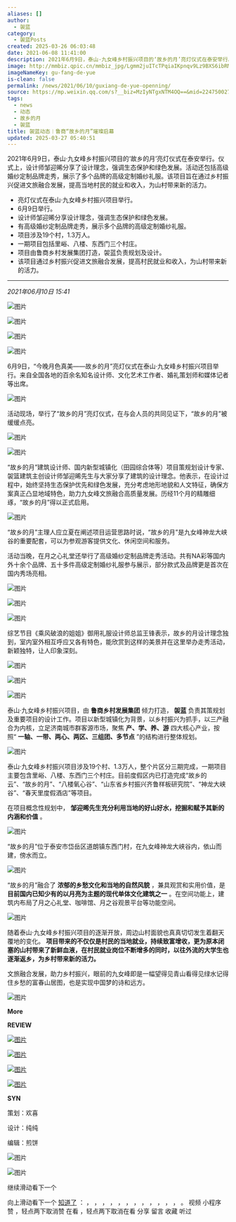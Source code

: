 ```yaml
---
aliases: []
author:
  - 袈蓝
category:
  - 袈蓝Posts
created: 2025-03-26 06:03:48
date: 2021-06-08 11:41:00
description: 2021年6月9日，泰山·九女峰乡村振兴项目的‘故乡的月’亮灯仪式在泰安举行。仪式上，设计师邹迎晞分享了设计理念，强调生态保护和绿色发展。
image: http://mmbiz.qpic.cn/mmbiz_jpg/Lgmm2juITcTPqiaIKpnqv9Lz9BXS6ibRMQxgehWJqD4ibqfic2z7bEyicMKlxJ38xkQnleSSdkfvxKrn25FIGajEWvw/0?wx_fmt=jpeg
imageNameKey: gu-fang-de-yue
is-clean: false
permalink: /news/2021/06/10/guxiang-de-yue-openning/
source: https://mp.weixin.qq.com/s?__biz=MzIyNTgxNTM4OQ==&mid=2247500278&idx=1&sn=38f803f0885ff9d94f33fec696d90cbc&chksm=e87b7fc4df0cf6d2c95cfac25fce3a5b97f17649841f2610c16af7aec8b2c7b1fb14c275824e&scene=126&sessionid=1742967511#rd
tags:
  - news
  - 动态
  - 故乡的月
  - 袈蓝
title: 袈蓝动态︱鲁商“故乡的月”璀璨启幕
updated: 2025-03-27 05:40:51
---
```


2021年6月9日，泰山·九女峰乡村振兴项目的‘故乡的月’亮灯仪式在泰安举行。仪式上，设计师邹迎晞分享了设计理念，强调生态保护和绿色发展。活动还包括高级婚纱定制品牌走秀，展示了多个品牌的高级定制婚纱礼服。该项目旨在通过乡村振兴促进文旅融合发展，提高当地村民的就业和收入，为山村带来新的活力。
<!--more-->
- 亮灯仪式在泰山·九女峰乡村振兴项目举行。
- 6月9日举行。
- 设计师邹迎晞分享设计理念，强调生态保护和绿色发展。
- 有高级婚纱定制品牌走秀，展示多个品牌的高级定制婚纱礼服。
- 项目涉及19个村，1.3万人。
- 一期项目包括里峪、八楼、东西门三个村庄。
- 项目由鲁商乡村发展集团打造，袈蓝负责规划及设计。
- 该项目通过乡村振兴促进文旅融合发展，提高村民就业和收入，为山村带来新的活力。

---

*2021年06月10日 15:41*

![图片](https://mmbiz.qpic.cn/mmbiz_gif/Lgmm2juITcTPqiaIKpnqv9Lz9BXS6ibRMQ1sfcQOsZ1m1PKEiaD3r2HUFn4Qvd0XQtnibuXN7UFx0Ap7afkbkiabraQ/640?wx_fmt=gif&tp=webp&wxfrom=5&wx_lazy=1)

  

![图片](https://mmbiz.qpic.cn/mmbiz_jpg/Lgmm2juITcTPqiaIKpnqv9Lz9BXS6ibRMQzTMcwkDMn2iaB3qVnuCzvzFk9JCZQDibBbiaicVesicr73JK48bdIeluTBg/640?wx_fmt=jpeg&tp=webp&wxfrom=5&wx_lazy=1&wx_co=1)

![图片](https://mmbiz.qpic.cn/mmbiz_png/Lgmm2juITcTPqiaIKpnqv9Lz9BXS6ibRMQpfbvicvDa9NlLu9V21jicvxLYhuUicoy4HsF6aicDEbVVbtPm8GUqgkiabw/640?wx_fmt=png&tp=webp&wxfrom=5&wx_lazy=1&wx_co=1)

  

![图片](https://mmbiz.qpic.cn/mmbiz_jpg/Lgmm2juITcTPqiaIKpnqv9Lz9BXS6ibRMQvd53RG4iaRqXOJJPmo5doYvfOaicvKTUTvvXT8l4ianpSOvSvicBSEW5yw/640?wx_fmt=jpeg&tp=webp&wxfrom=5&wx_lazy=1&wx_co=1)

  

6月9日，“今晚月色真美——故乡的月”亮灯仪式在泰山·九女峰乡村振兴项目举行。来自全国各地的百余名知名设计师、文化艺术工作者、婚礼策划师和媒体记者等出席。

  

![图片](https://mmbiz.qpic.cn/mmbiz_jpg/Lgmm2juITcTPqiaIKpnqv9Lz9BXS6ibRMQcIHdLIjkO0ngU21QbeFic7PxdEHcdvDpf4aoDxB3U76vB0iaFhBk1MQA/640?wx_fmt=jpeg&tp=webp&wxfrom=5&wx_lazy=1&wx_co=1)

  

活动现场，举行了“故乡的月”亮灯仪式，在与会人员的共同见证下，“故乡的月”被缓缓点亮。  

  

![图片](https://mmbiz.qpic.cn/mmbiz_jpg/Lgmm2juITcTPqiaIKpnqv9Lz9BXS6ibRMQphR7DvDF31ClDbtV0LQgIV8PUCTLGWTEkaukNjGNtTxR7byE25Cgxg/640?wx_fmt=jpeg&tp=webp&wxfrom=5&wx_lazy=1&wx_co=1)

![图片](https://mmbiz.qpic.cn/mmbiz_jpg/Lgmm2juITcTPqiaIKpnqv9Lz9BXS6ibRMQVTuMrKbxsXvUtvFaVQNXjLGhToOH8LsJeRnQNkvd3GeFhBIHIWk3Gg/640?wx_fmt=jpeg&tp=webp&wxfrom=5&wx_lazy=1&wx_co=1)

  

“故乡的月”建筑设计师、国内新型城镇化（田园综合体等）项目策规划设计专家、袈篮建筑主创设计师邹迎晞先生与大家分享了建筑的设计理念。他表示，在设计过程中，始终坚持生态保护优先和绿色发展，充分考虑地形地貌和人文特征，确保方案真正凸显地域特色，助力九女峰文旅融合高质量发展。历经11个月的精雕细琢，“故乡的月”得以正式启用。  

  

![图片](https://mmbiz.qpic.cn/mmbiz_jpg/Lgmm2juITcTPqiaIKpnqv9Lz9BXS6ibRMQ5aO2f6QwurR4uffSglGib5mBNtyGKicmjZLZdvGa4S4SPka69HMtz1hA/640?wx_fmt=jpeg&tp=webp&wxfrom=5&wx_lazy=1&wx_co=1)

  

“故乡的月”主理人应立夏在阐述项目运营思路时说，“故乡的月”是九女峰神龙大峡谷的重要配套，可以为参观游客提供文化、休闲空间和服务。

  

活动当晚，在月之心礼堂还举行了高级婚纱定制品牌走秀活动。共有NA彩等国内外十余个品牌、五十多件高级定制婚纱礼服参与展示，部分款式及品牌更是首次在国内秀场亮相。

  

![图片](https://mmbiz.qpic.cn/mmbiz_jpg/Lgmm2juITcTPqiaIKpnqv9Lz9BXS6ibRMQRMk4u6rvpEW7eb46WEagDv4g6nvd1YpUL6IZftMdBwibJbbQcZaUYiag/640?wx_fmt=jpeg&tp=webp&wxfrom=5&wx_lazy=1&wx_co=1)

![图片](https://mmbiz.qpic.cn/mmbiz_jpg/Lgmm2juITcTPqiaIKpnqv9Lz9BXS6ibRMQJPdbHM4raYCLSTlfLmp15cq9okA1iaTmUEicysuELvAtF9xuBUb6qcCg/640?wx_fmt=jpeg&tp=webp&wxfrom=5&wx_lazy=1&wx_co=1)

  

![图片](https://mmbiz.qpic.cn/mmbiz_jpg/Lgmm2juITcTPqiaIKpnqv9Lz9BXS6ibRMQtL9pLuhVlBSqMHWFqwxhcD1Ixts7g7Y6rm5n68TibInKibHVfVRlBFNg/640?wx_fmt=jpeg&tp=webp&wxfrom=5&wx_lazy=1&wx_co=1)

  

综艺节目《乘风破浪的姐姐》御用礼服设计师总监王锋表示，故乡的月设计理念独到，室内室外相互呼应又各有特色，能欣赏到这样的美景并在这里举办走秀活动，新颖独特，让人印象深刻。  

  

![图片](https://mmbiz.qpic.cn/mmbiz_jpg/Lgmm2juITcTPqiaIKpnqv9Lz9BXS6ibRMQKLNcOneGUj0WoDZ5RO86z8SlwlA2hb2QhvTZTVMEib2xGHvXrH3ehhg/640?wx_fmt=jpeg&tp=webp&wxfrom=5&wx_lazy=1&wx_co=1)

![图片](https://mmbiz.qpic.cn/mmbiz_jpg/Lgmm2juITcTPqiaIKpnqv9Lz9BXS6ibRMQMdnpyCBmY0nEI7EkOsJJTxR6lzhfwXzD8QfFHSpe1eRia8tUV1TC2IA/640?wx_fmt=jpeg&tp=webp&wxfrom=5&wx_lazy=1&wx_co=1)

  

![图片](https://mmbiz.qpic.cn/mmbiz_gif/Lgmm2juITcTPqiaIKpnqv9Lz9BXS6ibRMQKYwGWicKr6hXsoHUF5sibBfjvxLy5bg90Dj6knxuicFpribyTKBHW5AIWQ/640?wx_fmt=gif&tp=webp&wxfrom=5&wx_lazy=1)

  

泰山·九女峰乡村振兴项目，由 **鲁商乡村发展集团** 倾力打造， **袈蓝** 负责其策规划及重要项目的设计工作。项目以新型城镇化为背景，以乡村振兴为抓手，以三产融合为内核，立足济南城市群客源市场，聚焦 **产、学、养、游** 四大核心产业，按照“ **一轴、一带、两心、两区、三组团、多节点** ”的结构进行整体规划。  

  

![图片](https://mmbiz.qpic.cn/mmbiz_png/Lgmm2juITcTPqiaIKpnqv9Lz9BXS6ibRMQxibcO8PCB0M5qIibnYMsvQjE0894pFSnhIuf3fibwLfTh9f4QkszA2fOw/640?wx_fmt=png&tp=webp&wxfrom=5&wx_lazy=1&wx_co=1)

  

泰山·九女峰乡村振兴项目涉及19个村、1.3万人，整个片区分三期完成，一期项目主要包含里峪、八楼、东西门三个村庄。目前度假区内已打造完成“故乡的云”、“故乡的月”、“八楼氧心谷”、“山东省乡村振兴齐鲁样板研究院”、“神龙大峡谷”、“春天里度假酒店”等项目。

  

在项目概念性规划中， **邹迎晞先生充分利用当地的好山好水，挖掘和赋予其新的内涵和价值** 。

  

![图片](https://mmbiz.qpic.cn/mmbiz_png/Lgmm2juITcTPqiaIKpnqv9Lz9BXS6ibRMQiaonibq6gh4yfw6JokKkxBFaVpTbgOhHM67KcyuqH4XicL5QjYTLTp6Pg/640?wx_fmt=png&tp=webp&wxfrom=5&wx_lazy=1&wx_co=1)

  

“故乡的月”位于泰安市岱岳区道朗镇东西门村，在九女峰神龙大峡谷内，依山而建，傍水而立。  

  

![图片](https://mmbiz.qpic.cn/mmbiz_jpg/Lgmm2juITcTPqiaIKpnqv9Lz9BXS6ibRMQCcID5qjLvdhsmWDdNzhQ2d2H0hSQiby02qa76Xzhn5GYLQmaAOCYibvQ/640?wx_fmt=jpeg&tp=webp&wxfrom=5&wx_lazy=1&wx_co=1)

  

“故乡的月”融合了 **浓郁的乡愁文化和当地的自然风貌** ，兼具观赏和实用价值，是 **目前国内已知少有的以月亮为主题的现代单体文化建筑之一** 。在空间功能上，建筑内布局了月之心礼堂、咖啡馆、月之谷观景平台等功能空间。  

  

![图片](https://mmbiz.qpic.cn/mmbiz_jpg/Lgmm2juITcTPqiaIKpnqv9Lz9BXS6ibRMQe1xNodRibx1qhM5y75dicU8CXyjffqf5jtOxmJtLJzZgGb1XriaAfPQKQ/640?wx_fmt=jpeg&tp=webp&wxfrom=5&wx_lazy=1&wx_co=1)

  

随着泰山·九女峰乡村振兴项目的逐渐开放，周边山村面貌也真真切切发生着翻天覆地的变化。 **项目带来的不仅仅是村民的当地就业，持续致富增收，更为原本闭塞的山村带来了新鲜血液，在村民就业岗位不断增多的同时，以往外流的大学生也逐渐返乡，为乡村带来新的活力。**  

  

文旅融合发展，助力乡村振兴，眼前的九女峰即是一幅望得见青山看得见绿水记得住乡愁的富春山居图，也是实现中国梦的诗和远方。

  

![图片](https://mmbiz.qpic.cn/mmbiz_jpg/Lgmm2juITcTPqiaIKpnqv9Lz9BXS6ibRMQOfUSzVmAibswrySHRY5WBHYrA5pjj0tfUDMq64DBbAicJWP4ia0GXQrFA/640?wx_fmt=jpeg&tp=webp&wxfrom=5&wx_lazy=1&wx_co=1)

  

  

  

  

**More**

**REVIEW**

[![图片](https://mmbiz.qpic.cn/mmbiz_png/Lgmm2juITcTPqiaIKpnqv9Lz9BXS6ibRMQaW67t6ib4uwXYyyMSxoy2wOwHk29fSFUqTeqMpZ4gN9yRR2QlObaCSA/640?wx_fmt=png&tp=webp&wxfrom=5&wx_lazy=1&wx_co=1)](http://mp.weixin.qq.com/s?__biz=MzIyNTgxNTM4OQ==&mid=2247496693&idx=1&sn=3dd43d9bfd21a4da84b503dc702762fa&chksm=e87b4dc7df0cc4d1d3618cee5e966a8b766b4dd0c8f23778891fa57c665b2027c4fcd59e3f3b&scene=21#wechat_redirect)

[![图片](https://mmbiz.qpic.cn/mmbiz_png/Lgmm2juITcTPqiaIKpnqv9Lz9BXS6ibRMQRBdbqFvaLicv6d7178DjWwZtkrgewOCZh6ysEibph3qAiaAJqib2ibX3e0Q/640?wx_fmt=png&tp=webp&wxfrom=5&wx_lazy=1&wx_co=1)](http://mp.weixin.qq.com/s?__biz=MzIyNTgxNTM4OQ==&mid=2247497238&idx=1&sn=0c4189337bf10aa689a74e3784b7e415&chksm=e87b4824df0cc132d11c9e8fe0a800cbf444cfffc7274db4bf28fa539b3e469c0d0f78e1fac0&scene=21#wechat_redirect)

[![图片](https://mmbiz.qpic.cn/mmbiz_png/Lgmm2juITcTPqiaIKpnqv9Lz9BXS6ibRMQjxAv5yicAsIjxUhqdIqOvRVXW5Pjpb1dia0ghtGzqL0sT1OwTKPj276g/640?wx_fmt=png&tp=webp&wxfrom=5&wx_lazy=1&wx_co=1)](http://mp.weixin.qq.com/s?__biz=MzIyNTgxNTM4OQ==&mid=2247500118&idx=1&sn=30d6966542326727a370f97ac10cd4ad&chksm=e87b7f64df0cf67268b8f31f613564adfb5c645595cbbdb3d307007e5f21bfaba1995d33615f&scene=21#wechat_redirect)

[![图片](https://mmbiz.qpic.cn/mmbiz_png/Lgmm2juITcTPqiaIKpnqv9Lz9BXS6ibRMQ8pLrhfgv3DMYQ2BN4mGnEiayy3qsfX9ZKJ8OggagObxOzO66I4n0icag/640?wx_fmt=png&tp=webp&wxfrom=5&wx_lazy=1&wx_co=1)](http://mp.weixin.qq.com/s?__biz=MzIyNTgxNTM4OQ==&mid=2247500182&idx=1&sn=ab4c0cf2683c39194a44fada35f2897c&chksm=e87b7fa4df0cf6b2990aed0044704a72ec66e9774a808f6d362786c53110da80ddf4a7141cf1&scene=21#wechat_redirect)

  

  

**SYN**

  

策划：欢喜

设计：纯纯  

编辑：煎饼

![图片](https://mmbiz.qpic.cn/mmbiz_jpg/JAmoicg6kibqtkYoFT2cWKAXQP0XRdC8IDXj19xh8b9mqHVyzQPGZIaic3ba9ra7qic34S6gjWObT410jkZ8iaxyIgA/640?wx_fmt=jpeg&tp=webp&wxfrom=5&wx_lazy=1&wx_co=1)

![图片](https://mmbiz.qpic.cn/mmbiz_gif/JAmoicg6kibqtkYoFT2cWKAXQP0XRdC8IDuxcJ79RwLDa0ltFZ7fL6ZIudeUhevo3BZ21koA1brUoICwMay8ibkCA/640?wx_fmt=gif&tp=webp&wxfrom=5&wx_lazy=1)

继续滑动看下一个

向上滑动看下一个 [知道了](https://mp.weixin.qq.com/) ： ， ， ， ， ， ， ， ， ， ， ， ， 。 视频 小程序 赞 ，轻点两下取消赞 在看 ，轻点两下取消在看 分享 留言 收藏 听过
